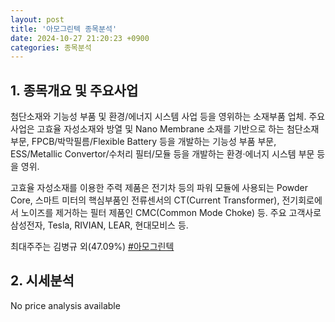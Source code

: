 ```yaml
---
layout: post
title: '아모그린텍 종목분석'
date: 2024-10-27 21:20:23 +0900
categories: 종목분석
---
```


## 1. 종목개요 및 주요사업

첨단소재와 기능성 부품 및 환경/에너지 시스템 사업 등을 영위하는 소재부품 업체. 주요 사업은 고효율 자성소재와 방열 및 Nano Membrane 소재를 기반으로 하는 첨단소재부문, FPCB/박막필름/Flexible Battery 등을 개발하는 기능성 부품 부문, ESS/Metallic Convertor/수처리 필터/모듈 등을 개발하는 환경·에너지 시스템 부문 등을 영위. 

고효율 자성소재를 이용한 주력 제품은 전기차 등의 파워 모듈에 사용되는 Powder Core, 스마트 미터의 핵심부품인 전류센서의 CT(Current Transformer), 전기회로에서 노이즈를 제거하는 필터 제품인 CMC(Common Mode Choke) 등. 주요 고객사로 삼성전자, Tesla, RIVIAN, LEAR, 현대모비스 등.

최대주주는 김병규 외(47.09%)
[#아모그린텍](#)

## 2. 시세분석

No price analysis available

